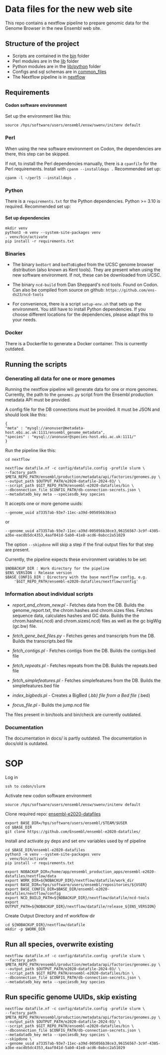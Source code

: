# Data files for the new web site

This repo contains a nextflow pipeline to prepare genomic data for the Genome
Browser in the new Ensembl web site.

## Structure of the project
- Scripts are contained in the [bin](/bin) folder
- Perl modules are in the [lib](/lib) folder
- Python modules are in the [lib/python](/lib/python) folder
- Configs and sql schemas are in [common_files](/common_files)
- The Nextflow pipeline is in [nextflow](/nextflow)

## Requirements

#### Codon software environment

Set up the environment like this:

    source /hps/software/users/ensembl/ensw/swenv/initenv default

### Perl

When using the new software environment on Codon, the dependencies are there,
this step can be skipped.

If not, to install the Perl dependencies manually, there is a `cpanfile` for the
Perl requirements. Install with `cpanm --installdeps .` Recommended set up:

    cpanm -l ~/perl5 --installdeps .

### Python
There is a `requirements.txt` for the Python dependencies. Python >= 3.10 is required.
Recommended set up:

#### Set up dependencies

    mkdir venv
    python3 -m venv --system-site-packages venv
    . venv/bin/activate
    pip install -r requirements.txt

### Binaries

- The binary `bedSort` and `bedToBigBed` from the UCSC genome browser distribution (also known as
Kent tools). They are present when using the new software environment.
If not, these can be downloaded from UCSC.

- The binary `ncd-build` from Dan Sheppard's ncd tools. Found on Codon. Can also
be compiled from source on github: `https://github.com/ens-ds23/ncd-tools`

- For convenience, there is a script `setup-env.sh` that sets up the
environment. You still have to install Python dependencies. If you choose
different locations for the dependencies, please adapt this to your needs.

### Docker

There is a Dockerfile to generate a Docker container. This is currently
outdated.


## Running the scripts

### Generating all data for one or more genomes

Running the nextflow pipeline will generate data for one or more genomes.
Currently, the path to the `genomes.py` script from the Ensembl production
metadata API must be provided.

A config file for the DB connections must be provided. It must be JSON and
should look like this:

    {
    "meta" : "mysql://anonuser@metadata-host.ebi.ac.uk:1111/ensembl_genome_metadata",
    "species" : "mysql://anonuser@species-host.ebi.ac.uk:1111/"
    }

Run the pipeline like this:

    cd nextflow

    nextflow datafile.nf -c config/datafile.config -profile slurm \
    --factory_path $META_REPO_PATH/ensembl/production/metadata/api/factories/genomes.py \
    --output_path $OUTPUT_PATH/e2020-datafile-2024-03/ \
    --script_path $GIT_REPO_PATH/ensembl-e2020-datafiles/bin \
    --dbconnection_file $CONFIG_PATH/db-connection-secrets.json \
    --metadatadb_key meta --speciesdb_key species

It accepts one or more genome uuids:

    --genome_uuid a73357ab-93e7-11ec-a39d-005056b38ce3

or

    --genome_uuid a73357ab-93e7-11ec-a39d-005056b38ce3,96156567-3c9f-4305-a3be-eacdb5dc4353,4aaf041d-5ab0-41e8-acd6-0abcc2a51029

The option `--skipdone` will skip a step if the final output files for that step are present.

Currently, the pipeline expects these environment variables to be set:

    $NOBACKUP_DIR : Work directory for the pipeline
    $ENS_VERSION : Release version
    $BASE_CONFIG_DIR : Directory with the base nextflow config, e.g.
        '$GIT_REPO_PATH/ensembl-e2020-datafiles/nextflow/config'

### Information about individual scripts

- *report_and_chrom_new.pl* - Fetches data from the DB. Builds the
    genome_report.txt, the chrom.hashes and chrom.sizes files. Fetches sequence
    data, calculates hashes and GC data. Builds the the chrom.hashes(.ncd) and
    chrom.sizes(.ncd) files as well as the gc bigWig (gc.bw) file.

- *fetch_gene_bed_files.py* - Fetches genes and transcripts from the DB. Builds the transcripts.bed file

- *fetch_contigs.pl* - Fetches contigs from the DB. Builds the contigs.bed file
- *fetch_repeats.pl* - Fetches repeats from the DB. Builds the repeats.bed file
- *fetch_simplefeatures.pl* - Fetches simplefeatures from the DB. Builds the simplefeatures.bed file

- *index_bigbeds.pl* - Creates a BigBed (*.bb) file from a Bed file (*.bed)

- *focus_file.pl* - Builds the jump.ncd file


The files present in bin/tools and bin/check are currently outdated.

### Documentation
The documentation in docs/ is partly outdated. The documentation in docs/old is
outdated.


# SOP

Log in

    ssh to codon/slurm

Activate new codon software environment

    source /hps/software/users/ensembl/ensw/swenv/initenv default

Clone required repo: [ensembl-e2020-datafiles](https://github.com/Ensembl/ensembl-e2020-datafiles/)

    export BASE_DIR=/hps/software/users/ensembl/$TEAM/$USER
    cd $BASE_DIR
    git clone https://github.com/Ensembl/ensembl-e2020-datafiles/

 Install and activate py deps and set env variables used by nf pipeline

    cd $BASE_DIR/ensembl-e2020-datafiles
    python3 -m venv --system-site-packages venv
    . venv/bin/activate
    pip install -r requirements.txt

    export NOBACKUP_DIR=/home/app/ensembl_production_apps/ensembl-e2020-datafiles/nextflow/data
    export WORK_DIR=${NOBACKUP_DIR}/nextflow/datafile/work_dir
    export BASE_DIR=/hps/software/users/ensembl/repositories/${USER}
    export BASE_CONFIG_DIR=$BASE_DIR/ensembl-e2020-datafiles/nextflow/config
    export NCD_BUILD_PATH=${NOBACKUP_DIR}/nextflow/datafile/ncd-tools
    export OUTPUT_PATH=${NOBACKUP_DIR}/nextflow/datafile/release_${ENS_VERSION}

 Create Output Directory and nf workflow dir

    cd ${NOBACKUP_DIR}/nextflow/datafile
    mkdir -p $WORK_DIR


## Run all species, overwrite existing
    nextflow datafile.nf -c config/datafile.config -profile slurm \
    --factory_path $META_REPO_PATH/ensembl/production/metadata/api/factories/genomes.py \
    --output_path $OUTPUT_PATH/e2020-datafile-2024-03/ \
    --script_path $GIT_REPO_PATH/ensembl-e2020-datafiles/bin \
    --dbconnection_file $CONFIG_PATH/db-connection-secrets.json \
    --metadatadb_key meta --speciesdb_key species


## Run specific genome UUIDs, skip existing
    nextflow datafile.nf -c config/datafile.config -profile slurm \
    --factory_path $META_REPO_PATH/ensembl/production/metadata/api/factories/genomes.py \
    --output_path $OUTPUT_PATH/e2020-datafile-2024-03/ \
    --script_path $GIT_REPO_PATH/ensembl-e2020-datafiles/bin \
    --dbconnection_file $CONFIG_PATH/db-connection-secrets.json \
    --metadatadb_key meta --speciesdb_key species \
    --skipdone \
    --genome_uuid a73357ab-93e7-11ec-a39d-005056b38ce3,96156567-3c9f-4305-a3be-eacdb5dc4353,4aaf041d-5ab0-41e8-acd6-0abcc2a51029
